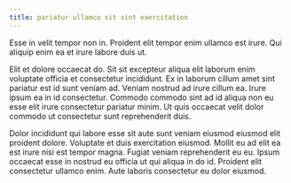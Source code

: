 ```yaml
---
title: pariatur ullamco sit sint exercitation
---
```


Esse in velit tempor non in. Proident elit tempor enim ullamco est irure. Qui aliquip enim ea et irure labore duis ut.

Elit et dolore occaecat do. Sit sit excepteur aliqua elit laborum enim voluptate officia et consectetur incididunt. Ex in laborum cillum amet sint pariatur est id sunt veniam ad. Veniam nostrud ad irure cillum ea. Irure ipsum ea in id consectetur. Commodo commodo sint ad id aliqua non eu esse elit irure consectetur pariatur minim. Ut quis occaecat velit dolor commodo ut consectetur sunt reprehenderit duis.

Dolor incididunt qui labore esse sit aute sunt veniam eiusmod eiusmod elit proident dolore. Voluptate et duis exercitation eiusmod. Mollit eu ad elit ea est irure nisi est tempor magna. Fugiat veniam reprehenderit eu eu. Ipsum occaecat esse in nostrud eu officia ut qui aliqua in do id. Proident elit consectetur ullamco enim. Aute laboris consectetur eu dolor eiusmod.